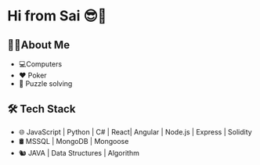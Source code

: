 

# **Hi from Sai** 😎👋
## 🧑‍💻About Me
- 💻Computers
- ♥️ Poker
- 🧩 Puzzle solving

## 🛠 Tech Stack
- 🌐  JavaScript | Python | C# | React| Angular | Node.js | Express | Solidity
- 🛢   MSSQL | MongoDB | Mongoose
- 🐿️  JAVA | Data Structures |  Algorithm
